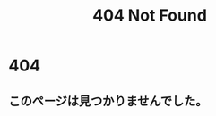 ﻿---
layout: default
title: 404 Not Found
permalink: /404.html
---
<div>
  <h1 class="status">404</h1>
  <div class="wrap">
    <h2 class="message">
      このページは見つかりませんでした。
    </h2>
  </div>
</div>
